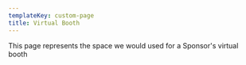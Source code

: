 ```yaml
---
templateKey: custom-page
title: Virtual Booth
---
```

This page represents the space we would used for a Sponsor's virtual booth